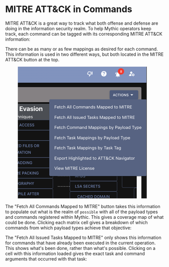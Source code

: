# MITRE ATT\&CK in Commands

MITRE ATT\&CK is a great way to track what both offense and defense are doing in the information security realm. To help Mythic operators keep track, each command can be tagged with its corresponding MITRE ATT\&CK information:

There can be as many or as few mappings as desired for each command. This information is used in two different ways, but both located in the MITRE ATT\&CK button at the top.

<figure><img src="../.gitbook/assets/Screenshot 2023-03-06 at 9.51.32 AM.png" alt=""><figcaption></figcaption></figure>

The "Fetch All Commands Mapped to MITRE" button takes this information to populate out what is the realm of `possible` with all of the payload types and commands registered within Mythic. This gives a coverage map of what could be done. Clicking each matrix cell gives a breakdown of which commands from which payload types achieve that objective:

The "Fetch All Issued Tasks Mapped to MITRE" only shows this information for commands that have already been executed in the current operation. This shows what's been done, rather than what's possible. Clicking on a cell with this information loaded gives the exact task and command arguments that occurred with that task:
